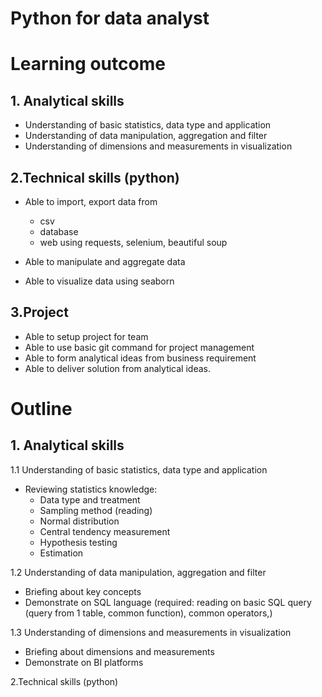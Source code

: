 # Python for data analyst

# Learning outcome

## 1. Analytical skills

- Understanding of basic statistics, data type and application
- Understanding of data manipulation, aggregation and filter
- Understanding of dimensions and measurements in visualization


## 2.Technical skills (python)

- Able to import, export data from
    - csv
    - database
    - web using requests, selenium, beautiful soup

- Able to manipulate and aggregate data

- Able to visualize data using seaborn

## 3.Project

- Able to setup project for team
- Able to use basic git command for project management
- Able to form analytical ideas from business requirement
- Able to deliver solution from analytical ideas.

# Outline

## 1. Analytical skills

1.1 Understanding of basic statistics, data type and application

- Reviewing statistics knowledge:
    - Data type and treatment
    - Sampling method (reading)
    - Normal distribution
    - Central tendency measurement
    - Hypothesis testing
    - Estimation

1.2 Understanding of data manipulation, aggregation and filter

- Briefing about key concepts
- Demonstrate on SQL language (required: reading on basic SQL query (query from 1 table, common function), common operators,)
    
1.3 Understanding of dimensions and measurements in visualization

- Briefing about dimensions and measurements
- Demonstrate on BI platforms

2.Technical skills (python)

